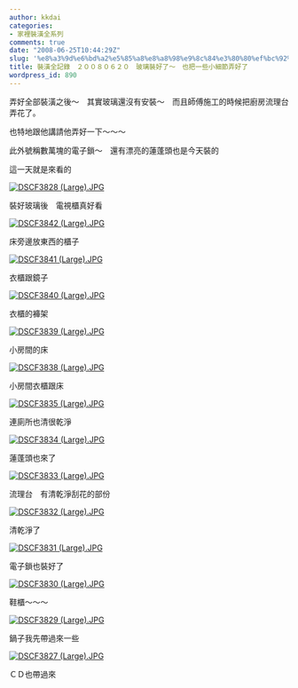 ```yaml
---
author: kkdai
categories:
- 家裡裝潢全系列
comments: true
date: "2008-06-25T10:44:29Z"
slug: '%e8%a3%9d%e6%bd%a2%e5%85%a8%e8%a8%98%e9%8c%84%e3%80%80%ef%bc%92%ef%bc%90%ef%bc%90%ef%bc%98%ef%bc%90%ef%bc%96%ef%bc%92%ef%bc%90%e3%80%80%e7%8e%bb%e7%92%83%e8%a3%9d%e5%a5%bd%e4%ba%86%ef%bd%9e%e3%80%80'
title: 裝潢全記錄　２００８０６２０　玻璃裝好了～　也把一些小細節弄好了
wordpress_id: 890
---
```


弄好全部裝潢之後～　其實玻璃還沒有安裝～　而且師傅施工的時候把廚房流理台弄花了。　

也特地跟他講請他弄好一下～～～　

此外號稱數萬塊的電子鎖～　還有漂亮的蓮蓬頭也是今天裝的

這一天就是來看的

[![DSCF3828 (Large).JPG](http://farm4.static.flickr.com/3206/2608755923_e6b2492b77.jpg)](http://www.flickr.com/photos/27643002@N00/2608755923/)

裝好玻璃後　電視櫃真好看

[![DSCF3842 (Large).JPG](http://farm4.static.flickr.com/3142/2608760999_65fe883b66.jpg)](http://www.flickr.com/photos/27643002@N00/2608760999/)

床旁邊放東西的櫃子

[![DSCF3841 (Large).JPG](http://farm4.static.flickr.com/3028/2609591460_4482e8caf0.jpg)](http://www.flickr.com/photos/27643002@N00/2609591460/)

衣櫃跟鏡子

[![DSCF3840 (Large).JPG](http://farm4.static.flickr.com/3296/2609591132_936288cc1d.jpg)](http://www.flickr.com/photos/27643002@N00/2609591132/)

衣櫃的褲架

[![DSCF3839 (Large).JPG](http://farm4.static.flickr.com/3083/2609589702_6fc63d78d9.jpg)](http://www.flickr.com/photos/27643002@N00/2609589702/)

小房間的床

[![DSCF3838 (Large).JPG](http://farm4.static.flickr.com/3221/2609589498_3e7e9f25fc.jpg)](http://www.flickr.com/photos/27643002@N00/2609589498/)

小房間衣櫃跟床

[](http://www.flickr.com/photos/27643002@N00/2609589026/)

[![DSCF3835 (Large).JPG](http://farm4.static.flickr.com/3092/2608757953_566d67496f.jpg)](http://www.flickr.com/photos/27643002@N00/2608757953/)

連廁所也清很乾淨

[![DSCF3834 (Large).JPG](http://farm4.static.flickr.com/3161/2608757665_cfddbfca38.jpg)](http://www.flickr.com/photos/27643002@N00/2608757665/)

蓮蓬頭也來了

[![DSCF3833 (Large).JPG](http://farm4.static.flickr.com/3222/2609588260_400131e414.jpg)](http://www.flickr.com/photos/27643002@N00/2609588260/)

流理台　有清乾淨刮花的部份

[![DSCF3832 (Large).JPG](http://farm4.static.flickr.com/3107/2608757161_c94a98fba6.jpg)](http://www.flickr.com/photos/27643002@N00/2608757161/)

清乾淨了

[![DSCF3831 (Large).JPG](http://farm4.static.flickr.com/3195/2609587654_a96aa276ef.jpg)](http://www.flickr.com/photos/27643002@N00/2609587654/)

電子鎖也裝好了

[![DSCF3830 (Large).JPG](http://farm4.static.flickr.com/3114/2608756595_bbbb121ea5.jpg)](http://www.flickr.com/photos/27643002@N00/2608756595/)

鞋櫃～～～

[![DSCF3829 (Large).JPG](http://farm4.static.flickr.com/3080/2609587074_0e1a41650b.jpg)](http://www.flickr.com/photos/27643002@N00/2609587074/)

鍋子我先帶過來一些

[](http://www.flickr.com/photos/27643002@N00/2608755923/)

[![DSCF3827 (Large).JPG](http://farm4.static.flickr.com/3149/2608754455_1871017aa0.jpg)](http://www.flickr.com/photos/27643002@N00/2608754455/)

ＣＤ也帶過來
